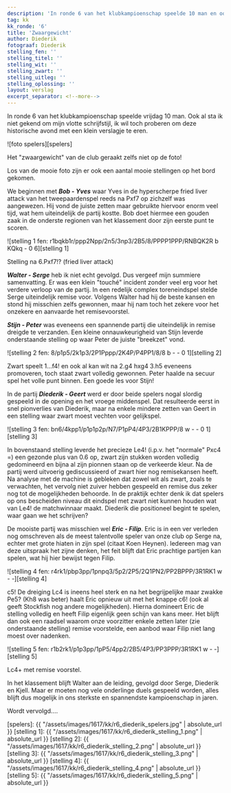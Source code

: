 ```yaml
---
description: 'In ronde 6 van het klubkampioenschap speelde 10 man en ook al sta ik niet gekend om mijn vlotte schrijfstijl, wil ik toch proberen om deze historische avond met een klein verslagje te eren.'
tag: kk
kk_ronde: '6'
title: 'Zwaargewicht'
author: Diederik
fotograaf: Diederik
stelling_fen: ''
stelling_titel: ''
stelling_wit: ''
stelling_zwart: ''
stelling_uitleg: ''
stelling_oplossing: ''
layout: verslag
excerpt_separator: <!--more-->
---
```

In ronde 6 van het klubkampioenschap speelde vrijdag 10 man. Ook al sta ik niet gekend om mijn vlotte schrijfstijl, ik wil toch proberen om deze historische avond met een klein verslagje te eren.<!--more-->

![foto spelers][spelers]

Het "zwaargewicht" van de club geraakt zelfs niet op de foto!

Los van de mooie foto zijn er ook een aantal mooie stellingen op het bord gekomen.

We beginnen met **_Bob - Yves_** waar Yves in de hyperscherpe fried liver attack van het tweepaardenspel reeds na Pxf7 op zichzelf was aangewezen. Hij vond de juiste zetten maar gebruikte hiervoor enorm veel tijd, wat hem uiteindelijk de partij kostte. Bob doet hiermee een gouden zaak in de onderste regionen van het klassement door zijn eerste punt te scoren.

![stelling 1 fen: r1bqkb1r/ppp2Npp/2n5/3np3/2B5/8/PPPP1PPP/RNBQK2R b KQkq - 0 6][stelling 1]

Stelling na 6.Pxf7!? (fried liver attack)

**_Walter - Serge_** heb ik niet echt gevolgd. Dus vergeef mijn summiere samenvatting. Er was een klein "touché" incident zonder veel erg voor het verdere verloop van de partij. In een redelijk complex toreneindspel stelde Serge uiteindelijk remise voor. Volgens Walter had hij de beste kansen en stond hij misschien zelfs gewonnen, maar hij nam toch het zekere voor het onzekere en aanvaarde het remisevoorstel.

**_Stijn - Peter_** was eveneens een spannende partij die uiteindelijk in remise dreigde te verzanden. Een kleine onnauwkeurigheid van Stijn leverde onderstaande stelling op waar Peter de juiste "breekzet" vond.

![stelling 2 fen: 8/p1p5/2k1p3/2P1Pppp/2K4P/P4PP1/8/8 b - - 0 1][stelling 2]

Zwart speelt 1...f4! en ook al kan wit na 2.g4 hxg4 3.h5 eveneens promoveren, toch staat zwart volledig gewonnen. Peter haalde na secuur spel het volle punt binnen. Een goede les voor Stijn!

In de partij **_Diederik - Geert_** werd er door beide spelers nogal slordig gespeeld in de opening en het vroege middenspel. Dat resulteerde eerst in snel pionverlies van Diederik, maar na enkele mindere zetten van Geert in een stelling waar zwart moest vechten voor gelijkspel.

![stelling 3 fen: bn6/4kpp1/p1p1p2p/N7/P1pP4/4P3/2B1KPPP/8 w - - 0 1][stelling 3]

In bovenstaand stelling leverde het precieze Le4! (i.p.v. het "normale" Pxc4 =) een gezonde plus van 0.6 op, zwart zijn stukken worden volledig gedomineerd en bijna al zijn pionnen staan op de verkeerde kleur. Na de partij werd uitvoerig gediscussieerd of zwart hier nog remisekansen heeft. Na analyse met de machine is gebleken dat zowel wit als zwart, zoals te verwachten, het vervolg niet zuiver hebben gespeeld en remise dus zeker nog tot de mogelijkheden behoorde. In de praktijk echter denk ik dat spelers op ons bescheiden niveau dit eindspel met zwart niet kunnen houden wat van Le4! de matchwinnaar maakt. Diederik die positioneel begint te spelen, waar gaan we het schrijven?

De mooiste partij was misschien wel **_Eric - Filip_**. Eric is in een ver verleden nog omschreven als de meest talentvolle speler van onze club op Serge na, echter met grote hiaten in zijn spel (citaat Koen Heynen). Iedereen mag van deze uitspraak het zijne denken, het feit blijft dat Eric prachtige partijen kan spelen, wat hij hier bewijst tegen Filip.

![stelling 4 fen: r4rk1/pbp3pp/1pnpq3/5p2/2P5/2Q1PN2/PP2BPPP/3R1RK1 w - -][stelling 4]

c5! De dreiging Lc4 is ineens heel sterk en na het begrijpelijke maar zwakke Pe5? (Kh8 was beter) haalt Eric opnieuw uit met het knappe c6! (ook al geeft Stockfish nog andere mogelijkheden). Hierna domineert Eric de stelling volledig en heeft Filip eigenlijk geen schijn van kans meer. Het blijft dan ook een raadsel waarom onze voorzitter enkele zetten later (zie onderstaande stelling) remise voorstelde, een aanbod waar Filip niet lang moest over nadenken.

![stelling 5 fen: r1b2rk1/p1p3pp/1pP5/4pp2/2B5/4P3/PP3PPP/3R1RK1 w - -][stelling 5]

Lc4+ met remise voorstel.

In het klassement blijft Walter aan de leiding, gevolgd door Serge, Diederik en Kjell. Maar er moeten nog vele onderlinge duels gespeeld worden, alles blijft dus mogelijk in ons sterkste en spannendste kampioenschap in jaren.

Wordt vervolgd....

[spelers]: {{ "/assets/images/1617/kk/r6_diederik_spelers.jpg" | absolute_url }}
[stelling 1]: {{ "/assets/images/1617/kk/r6_diederik_stelling_1.png" | absolute_url }}
[stelling 2]: {{ "/assets/images/1617/kk/r6_diederik_stelling_2.png" | absolute_url }}
[stelling 3]: {{ "/assets/images/1617/kk/r6_diederik_stelling_3.png" | absolute_url }}
[stelling 4]: {{ "/assets/images/1617/kk/r6_diederik_stelling_4.png" | absolute_url }}
[stelling 5]: {{ "/assets/images/1617/kk/r6_diederik_stelling_5.png" | absolute_url }}
